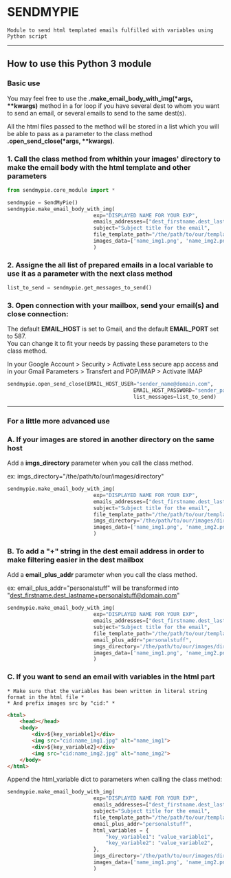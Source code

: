 # SENDMYPIE #

    Module to send html templated emails fulfilled with variables using Python script  

---

## How to use this Python 3 module ##

### Basic use ###

You may feel free to use the __.make_email_body_with_img(*args, **kwargs)__ method in a for loop if you have several dest to whom you want to send an email, or several emails to send to the same dest(s).  

All the html files passed to the method will be stored in a list which you will be able to pass as a parameter to the class method __.open_send_close(*args, **kwargs)__.  

### 1. Call the class method from whithin your images' directory to make the email body with the html template and other parameters ###  

```python
from sendmypie.core_module import *

sendmypie = SendMyPie()
sendmypie.make_email_body_with_img(
                            exp="DISPLAYED NAME FOR YOUR EXP",  
                            emails_addresses=["dest_firstname.dest_lastname@domain.com",],  
                            subject="Subject title for the email",  
                            file_template_path="/the/path/to/our/template_email.html",  
                            images_data=['name_img1.png', 'name_img2.png', ]  
                            )  
```

### 2. Assigne the all list of prepared emails in a local variable to use it as a parameter with the next class method ###  

```python
list_to_send = sendmypie.get_messages_to_send()
```

### 3. Open connection with your mailbox, send your email(s) and close connection: ###  

The default __EMAIL_HOST__ is set to Gmail, and the default __EMAIL_PORT__ set to 587.  
You can change it to fit your needs by passing these parameters to the class method.

In your Google Account > Security > Activate Less secure app access and in your Gmail Parameters > Transfert and POP/IMAP > Activate IMAP

```python
sendmypie.open_send_close(EMAIL_HOST_USER="sender_name@domain.com",  
                                         EMAIL_HOST_PASSWORD="sender_password",  
                                         list_messages=list_to_send)
```

---  

### For a little more advanced use ###

### A. If your images are stored in another directory on the same host ###  

Add a __imgs_directory__ parameter when you call the class method.  

ex: imgs_directory="/the/path/to/our/images/directory"

```python
sendmypie.make_email_body_with_img(
                            exp="DISPLAYED NAME FOR YOUR EXP",  
                            emails_addresses=["dest_firstname.dest_lastname@domain.com",],  
                            subject="Subject title for the email",  
                            file_template_path="/the/path/to/our/template_email.html",  
                            imgs_directory='/the/path/to/our/images/directory',  
                            images_data=['name_img1.png', 'name_img2.png', ]  
                            ) 
```


### B. To add a "+" string in the dest email address in order to make filtering easier in the dest mailbox ###  

Add a __email_plus_addr__ parameter when you call the class method.  

ex: email_plus_addr="personalstuff" will be transformed into "dest_firstname.dest_lastname+personalstuff@domain.com"

```python
sendmypie.make_email_body_with_img(
                            exp="DISPLAYED NAME FOR YOUR EXP",  
                            emails_addresses=["dest_firstname.dest_lastname@domain.com",],  
                            subject="Subject title for the email",  
                            file_template_path="/the/path/to/our/template_email.html",  
                            email_plus_addr="personalstuff", 
                            imgs_directory='/the/path/to/our/images/directory',  
                            images_data=['name_img1.png', 'name_img2.png', ]  
                            ) 
```

### C. If you want to send an email with variables in the html part ###  
    * Make sure that the variables has been written in literal string format in the html file *  
    * And prefix images src by "cid:" *

```html
<html>
    <head></head>
    <body>
        <div>${key_variable1}</div>
        <img src="cid:name_img1.jpg" alt="name_img1">
        <div>${key_variable2}</div>
        <img src="cid:name_img2.jpg" alt="name_img2">
    </body>
</html>
```

Append the html_variable dict to parameters when calling the class method:

```python
sendmypie.make_email_body_with_img(
                            exp="DISPLAYED NAME FOR YOUR EXP",  
                            emails_addresses=["dest_firstname.dest_lastname@domain.com",],  
                            subject="Subject title for the email",  
                            file_template_path="/the/path/to/our/template_email.html",  
                            email_plus_addr="personalstuff",  
                            html_variables = {
                                "key_variable1": "value_variable1", 
                                "key_variable2": "value_variable2", 
                            },
                            imgs_directory='/the/path/to/our/images/directory',  
                            images_data=['name_img1.png', 'name_img2.png', ]  
                            ) 
```